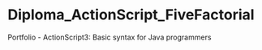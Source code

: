 Diploma_ActionScript_FiveFactorial
==================================

Portfolio - ActionScript3: Basic syntax for Java programmers
